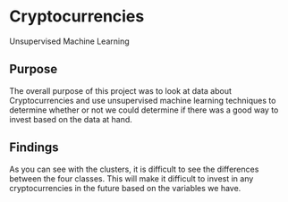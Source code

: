 # Cryptocurrencies
Unsupervised Machine Learning

## Purpose
The overall purpose of this project was to look at data about Cryptocurrencies and use unsupervised machine learning techniques to determine whether or not we could determine if there was a good way to invest based on the data at hand.

## Findings
As you can see with the clusters, it is difficult to see the differences between the four classes. This will make it difficult to invest in any cryptocurrencies in the future based on the variables we have.

